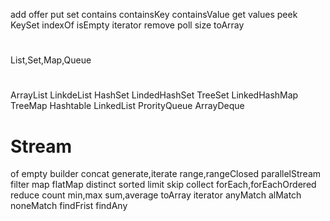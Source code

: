 add 
offer
put
set
contains
containsKey
containsValue
get
values
peek
KeySet
indexOf
isEmpty
iterator
remove
poll
size
toArray
#
List,Set,Map,Queue
#
ArrayList
LinkdeList
HashSet
LindedHashSet
TreeSet
LinkedHashMap
TreeMap
Hashtable
LinkedList
ProrityQueue
ArrayDeque
# Stream
of
empty
builder
concat
generate,iterate
range,rangeClosed
parallelStream
filter
map
flatMap
distinct
sorted
limit
skip
collect
forEach,forEachOrdered
reduce
count
min,max
sum,average
toArray
iterator
anyMatch
alMatch
noneMatch
findFrist
findAny



